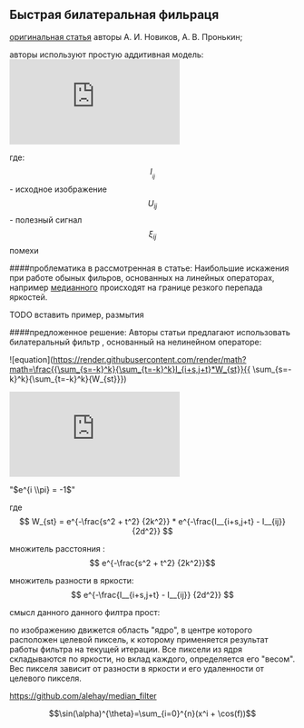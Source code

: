 ## Быстрая билатеральная фильраця

[оригинальная статья](http://vestnik.rsreu.ru/images/archive/2018/4-66-1/2.4_.pdf)
 авторы А. И. Новиков, А. В. Пронькин;

авторы используют простую аддитивная модель: 
![](http://latex.codecogs.com/gif.latex?%5Cdpi%7B100%7D%20I__%7Bij%7D%20=%20U___%7Bij%7D%20%20&plus;%20%7B%5Cxi%7D_%7Bij%7D)

где:
$$I__{ij} $$ - исходное изображение
$$U_{ij} $$ - полезный сигнал
$${\xi}_{ij} $$  помехи

####проблематика в рассмотренная в статье:
Наибольшие искажения при работе обыных фильров, основанных на линейных операторах, например [медианного](https://github.com/alehay/median_filter) происходят на границе резкого перепада яркостей.

TODO вставить пример, размытия

####предложенное решение:
Авторы статьи предлагают использовать билатеральный фильтр , основанный на нелинейном операторе:

![equation](https://render.githubusercontent.com/render/math?math=\frac{{\sum_{s=-k}^k}{\sum_{t=-k}^k}I_{i+s,j+t}*W_{st}}{{ \sum_{s=-k}^k}{\sum_{t=-k}^k}{W_{st}}})


![](https://latex.codecogs.com/gif.latex?%5Chuge%20%5Cfrac%7B%7B%5Csum_%7Bs%3D-k%7D%5Ek%7D%7B%5Csum_%7Bt%3D-k%7D%5Ek%7DI_%7Bi&plus;s%2Cj&plus;t%7D*W_%7Bst%7D%7D%7B%7B%20%5Csum_%7Bs%3D-k%7D%5Ek%7D%7B%5Csum_%7Bt%3D-k%7D%5Ek%7D*%7BW_%7Bst%7D%7D%7D%29)  

"$e^{i \\pi} = -1$"


где 
$$  W_{st} = e^{-\frac{s^2 + t^2} {2k^2}} *  e^{-\frac{I__{i+s,j+t} - I__{ij}} {2d^2}} 
$$

множитель расстояния :
$$ e^{-\frac{s^2 + t^2} {2k^2}}$$

множитель разности в яркости:
$$ 
e^{-\frac{I__{i+s,j+t} - I__{ij}} {2d^2}} 
$$

смысл данного данного филтра прост: 

по изображению движется область "ядро", в центре которого расположен целевой пиксель, к которому применяется результат работы фильтра на текущей итерации. 
Все пиксели из ядря складываются по яркости, но вклад каждого, определяется его "весом". 
Вес пикселя зависит от разности в яркости и его удаленности от целевого пикселя. 



https://github.com/alehay/median_filter

$$\sin(\alpha)^{\theta}=\sum_{i=0}^{n}(x^i + \cos(f))$$
